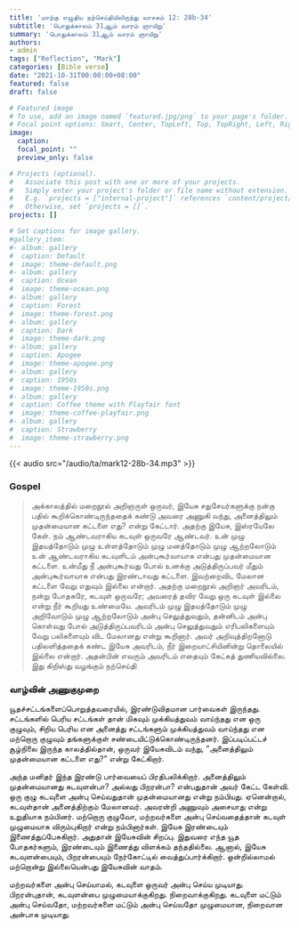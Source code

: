 ```yaml
---
title: 'மாற்கு எழுதிய நற்செய்தியிலிருந்து வாசகம் 12: 28b-34'
subtitle: 'பொதுக்காலம் 31ஆம் வாரம் ஞாயிறு'
summary: 'பொதுக்காலம் 31ஆம் வாரம் ஞாயிறு'
authors:
- admin
tags: ["Reflection", "Mark"]
categories: [Bible verse]
date: "2021-10-31T00:00:00+08:00"
featured: false
draft: false

# Featured image
# To use, add an image named `featured.jpg/png` to your page's folder.
# Focal point options: Smart, Center, TopLeft, Top, TopRight, Left, Right, BottomLeft, Bottom, BottomRight
image:
  caption:
  focal_point: ""
  preview_only: false

# Projects (optional).
#   Associate this post with one or more of your projects.
#   Simply enter your project's folder or file name without extension.
#   E.g. `projects = ["internal-project"]` references `content/project/deep-learning/index.md`.
#   Otherwise, set `projects = []`.
projects: []

# Set captions for image gallery.
#gallery_item:
#- album: gallery
#  caption: Default
#  image: theme-default.png
#- album: gallery
#  caption: Ocean
#  image: theme-ocean.png
#- album: gallery
#  caption: Forest
#  image: theme-forest.png
#- album: gallery
#  caption: Dark
#  image: theme-dark.png
#- album: gallery
#  caption: Apogee
#  image: theme-apogee.png
#- album: gallery
#  caption: 1950s
#  image: theme-1950s.png
#- album: gallery
#  caption: Coffee theme with Playfair font
#  image: theme-coffee-playfair.png
#- album: gallery
#  caption: Strawberry
#  image: theme-strawberry.png
---
```


{{< audio src="/audio/ta/mark12-28b-34.mp3" >}}

### Gospel
> அக்காலத்தில் மறைநூல் அறிஞருள் ஒருவர், இயேசு சதுசேயர்களுக்கு நன்கு பதில் கூறிக்கொண்டிருந்ததைக் கண்டு அவரை அணுகி வந்து, அனைத்திலும் முதன்மையான கட்டளை எது? என்று கேட்டார். அதற்கு இயேசு, இஸ்ரயேலே கேள். நம் ஆண்டவராகிய கடவுள் ஒருவரே ஆண்டவர். உன் முழு இதயத்தோடும் முழு உள்ளத்தோடும் முழு மனத்தோடும் முழு ஆற்றலோடும் உன் ஆண்டவராகிய கடவுளிடம் அன்புகூர்வாயாக என்பது முதன்மையான கட்டளை. உன்மீது நீ அன்புகூர்வது போல் உனக்கு அடுத்திருப்பவர் மீதும் அன்புகூர்வாயாக என்பது இரண்டாவது கட்டளை. இவற்றைவிட மேலான கட்டளை வேறு எதுவும் இல்லை என்றார். அதற்கு மறைநூல் அறிஞர் அவரிடம், நன்று போதகரே, கடவுள் ஒருவரே; அவரைத் தவிர வேறு ஒரு கடவுள் இல்லை என்று நீர் கூறியது உண்மையே. அவரிடம் முழு இதயத்தோடும் முழு அறிவோடும் முழு ஆற்றலோடும் அன்பு செலுத்துவதும், தன்னிடம் அன்பு கொள்வது போல் அடுத்திருப்பவரிடம் அன்பு செலுத்துவதும் எரிபலிகளையும் வேறு பலிகளையும் விட மேலானது என்று கூறினார். அவர் அறிவுத்திறனோடு பதிலளித்ததைக் கண்ட இயேசு அவரிடம், நீர் இறையாட்சியினின்று தொலையில் இல்லை என்றார். அதன்பின் எவரும் அவரிடம் எதையும் கேட்கத் துணியவில்லை. இது கிறிஸ்து வழங்கும் நற்செய்தி

### வாழ்வின் அணுகுமுறை
யூதச்சட்டங்களைப்பொறுத்தவரையில், இரண்டுவிதமான பார்வைகள் இருந்தது. சட்டங்களில் பெரிய சட்டங்கள் தான் மிகவும் முக்கியத்துவம் வாய்ந்தது என ஒரு குழுவும், சிறிய பெரிய என அனைத்து சட்டங்களும் முக்கியத்துவம் வாய்ந்தது என மற்றொரு குழுவும் தங்களுக்குள் சண்டையிட்டுக்கொண்டிருந்தனர். இப்படிப்பட்டச் சூழ்நிலை இருந்த காலத்தில்தான், ஒருவர் இயேசுவிடம் வந்து, ”அனைத்திலும் முதன்மையான கட்டளை எது?” என்று கேட்கிறார்.

அந்த மனிதர் இந்த இரண்டு பார்வையைப் பிரதிபலிக்கிறார். அனைத்திலும் முதன்மையானது கடவுளன்பா? அல்லது பிறரன்பா? என்பதுதான் அவர் கேட்ட கேள்வி. ஒரு குழு கடவுளை அன்பு செய்வதுதான் முதன்மையானது என்று நம்பியது. ஏனென்றால், கடவுள்தான் அனைத்திற்கும் மேலானவர். அவரன்றி அணுவும் அசையாது என்று உறுதியாக நம்பினர். மற்றொரு குழுவோ, மற்றவர்களை அன்பு செய்வதைத்தான் கடவுள் முழுமையாக விரும்புகிறார் என்று நம்பினார்கள். இயேசு இரண்டையும் இணைத்துப்பேசுகிறார். அதுதான் இயேசுவின் சிறப்பு. இதுவரை எந்த யூத போதகர்களும், இரண்டையும் இணைத்து விளக்கம் தந்ததில்லை. ஆனால், இயேசு கடவுளன்பையும், பிறரன்பையும் நேர்கோட்டில் வைத்துப்பார்க்கிறார். ஒன்றில்லாமல் மற்றொன்று இல்லையென்பது இயேசுவின் வாதம்.

மற்றவர்களை அன்பு செய்யாமல், கடவுளை ஒருவர் அன்பு செய்ய முடியாது. பிறரன்புதான், கடவுளன்பை முழுமையாக்குகிறது. நிறைவாக்குகிறது. கடவுளை மட்டும் அன்பு செய்வதோ, மற்றவர்களை மட்டும் அன்பு செய்வதோ முழுமையான, நிறைவான அன்பாக முடியாது.
